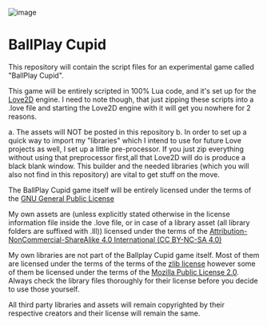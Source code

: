 ![image](https://cloud.githubusercontent.com/assets/11202073/14110002/fde677ac-f5c4-11e5-8752-20e60cb99104.png)

# BallPlay Cupid

This repository will contain the script files for an experimental game called "BallPlay Cupid".

This game will be entirely scripted in 100% Lua code, and it's set up for the [Love2D](http://love2d.org) engine. I need to note though, that just zipping these scripts into a .love file and starting the Love2D engine with it will get you nowhere for 2 reasons.

a. The assets will NOT be posted in this repository
b. In order to set up a quick way to import my "libraries" which I intend to use for future Love projects as well, I set up a little pre-processor. If you just zip everything without using that preprocessor first,all that Love2D will do is produce a black blank window. This builder and the needed libraries (which you will also not find in this repository) are vital to get stuff on the move.

The BallPlay Cupid game itself will be entirely licensed under the terms of the [GNU General Public License](http://www.gnu.org/licenses/gpl-3.0.en.html)

My own assets are (unless explicitly stated otherwise in the license information file inside the .love file, or in case of a library asset (all library folders are suffixed with .lll)) licensed under the terms of the [Attribution-NonCommercial-ShareAlike 4.0 International (CC BY-NC-SA 4.0)](http://creativecommons.org/licenses/by-nc-sa/4.0/)

My own libraries are not part of the Ballplay Cupid game itself. Most of them are licensed under the terms of the terms of the [zlib license](https://en.wikipedia.org/wiki/Zlib_License) however some of them be licensed under the terms of the [Mozilla Public License 2.0](https://www.mozilla.org/en-US/MPL/2.0/). Always check the library files thoroughly for their license before you decide to use those yourself. 

All third party libraries and assets will remain copyrighted by their respective creators and their license will remain the same.
